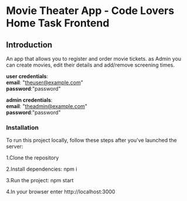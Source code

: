 # Movie Theater App - Code Lovers Home Task Frontend

## Introduction
An app that allows you to register and order movie tickets. as Admin you can create movies, edit their details and add/remove screening times.

**user credentials**:  
**email**: "theuser@example.com"  
**password**:"password"



**admin credentials**:  
**email**: "theadmin@example.com"   
**password**:"password"


### Installation
To run this project locally, follow these steps after you've launched the server:

1.Clone the repository

2.Install dependencies: npm i

3.Run the project: npm start

4.In your browser enter http://localhost:3000


